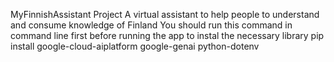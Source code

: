 MyFinnishAssistant Project
A virtual assistant to help people to understand and consume knowledge of Finland
You should run this command in command line first before running the app to instal the necessary library
pip install google-cloud-aiplatform google-genai python-dotenv
